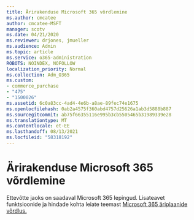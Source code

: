 ```yaml
---
title: Ärirakenduse Microsoft 365 võrdlemine
ms.author: cmcatee
author: cmcatee-MSFT
manager: scotv
ms.date: 04/21/2020
ms.reviewer: drjones, jmueller
ms.audience: Admin
ms.topic: article
ms.service: o365-administration
ROBOTS: NOINDEX, NOFOLLOW
localization_priority: Normal
ms.collection: Adm_O365
ms.custom:
- commerce_purchase
- "475"
- "1500026"
ms.assetid: 6c0a83cc-4ad4-4e6b-a8ae-89fec74e1675
ms.openlocfilehash: 0ab2a4575f360abd4757d25626a1ab3d5888b887
ms.sourcegitcommit: ab75f66355116e995b3cb5505465b31989339e28
ms.translationtype: MT
ms.contentlocale: et-EE
ms.lasthandoff: 08/13/2021
ms.locfileid: "58318192"
---
```

# <a name="compare-microsoft-365-for-business"></a>Ärirakenduse Microsoft 365 võrdlemine

Ettevõtte jaoks on saadaval Microsoft 365 lepingud. Lisateavet funktsioonide ja hindade kohta leiate teemast [Microsoft 365 äriplaanide võrdlus.](https://www.microsoft.com/microsoft-365/business/compare-all-microsoft-365-business-products)  